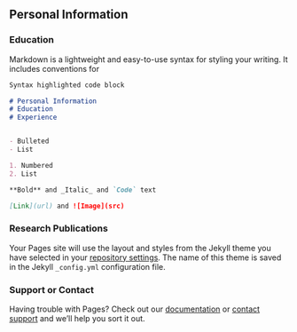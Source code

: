 ## Personal Information



### Education

Markdown is a lightweight and easy-to-use syntax for styling your writing. It includes conventions for

```markdown
Syntax highlighted code block

# Personal Information
# Education
# Experience


- Bulleted
- List

1. Numbered
2. List

**Bold** and _Italic_ and `Code` text

[Link](url) and ![Image](src)
```


### Research Publications

Your Pages site will use the layout and styles from the Jekyll theme you have selected in your [repository settings](https://github.com/ShengJiabao/jsheng/settings/pages). The name of this theme is saved in the Jekyll `_config.yml` configuration file.

### Support or Contact

Having trouble with Pages? Check out our [documentation](https://docs.github.com/categories/github-pages-basics/) or [contact support](https://support.github.com/contact) and we’ll help you sort it out.
